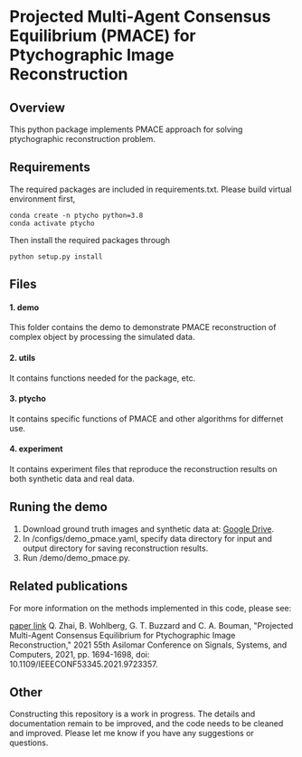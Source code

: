 # Projected Multi-Agent Consensus Equilibrium (PMACE) for Ptychographic Image Reconstruction

## Overview
This python package implements PMACE approach for solving ptychographic 
reconstruction problem. 

## Requirements
The required packages are included in requirements.txt. Please build virtual environment first,
```console
conda create -n ptycho python=3.8
conda activate ptycho
```
Then install the required packages through
```console
python setup.py install
```

## Files
#### 1. demo <br/>
This folder contains the demo to demonstrate PMACE reconstruction of complex object by processing the simulated data.
#### 2. utils <br/>
It contains functions needed for the package, etc. 
#### 3. ptycho <br/>
It contains specific functions of PMACE and other algorithms for differnet use. 
#### 4. experiment <br/>
It contains experiment files that reproduce the reconstruction results on both synthetic data and real data.


## Runing the demo
1. Download ground truth images and synthetic data at: [Google Drive](https://drive.google.com/drive/folders/1feA5LdkEjVJhqhyFRu7ErgqwKa9Nbkxp?usp=sharing).
2. In /configs/demo_pmace.yaml, specify data directory for input and output directory for saving reconstruction results.
3. Run /demo/demo_pmace.py.

## Related publications
For more information on the methods implemented in this code, please see:

[paper link](https://ieeexplore.ieee.org/document/9723357)
Q. Zhai, B. Wohlberg, G. T. Buzzard and C. A. Bouman, "Projected Multi-Agent Consensus Equilibrium for Ptychographic Image Reconstruction," 2021 55th Asilomar Conference on Signals, Systems, and Computers, 2021, pp. 1694-1698, doi: 10.1109/IEEECONF53345.2021.9723357.

## Other
Constructing this repository is a work in progress. The details and documentation remain to be improved, and the code needs to be cleaned and improved. Please let me know if you have any suggestions or questions.


